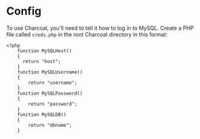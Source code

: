 Config
======

To use Charcoal, you'll need to tell it how to log in to MySQL. Create a PHP file called `creds.php` in the root Charcoal directory in this format:

    <?php
	    function MySQLHost()
	    {
	      return "host";
	    }
	    function MySQLUsername()
	    {
		    return "username";
	    }
	    function MySQLPassword()
	    {
		    return "password";
	    }
	    function MySQLDB()
	    {
		    return "dbname";
	    }
